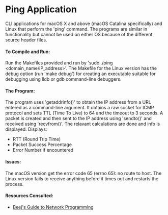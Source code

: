 # Ping Application

CLI applications for macOS X and above (macOS Catalina specifically) and Linux that perform the 'ping' command.
The programs are similar in functionality but cannot be used on either OS because of the different source header files.

#### To Compile and Run:
Run the Makefiles provided and run by 'sudo ./ping <domain_name/IP_address>'.
The Makefile for the Linux version has the debug option (run 'make debug') for creating an executable suitable for debugging using lldb or gdb command-line debuggers.

#### The Program:
The program uses 'getaddrinfo()' to obtain the IP address from a URL entered as a command-line argument. It obtains a raw socket for ICMP protocol and sets TTL (Time To Live) to 64 and the timeout to 3 seconds. A packet is created and then sent to the IP address using 'sendto()' and received using 'recvfrom()'. The relavant calculations are done and info is displayed.
Displays:
- RTT (Round Trip Time)
- Packet Success Percentage
- Error Number if encountered

#### Issues:
The macOS version get the error code 65 (errno 65): no route to host.
The Linux version fails to receive anything before it times out and restarts the process.

#### Resources Consulted:
- [Beej's Guide to Network Programming](https://beej.us/guide/bgnet/html/)
